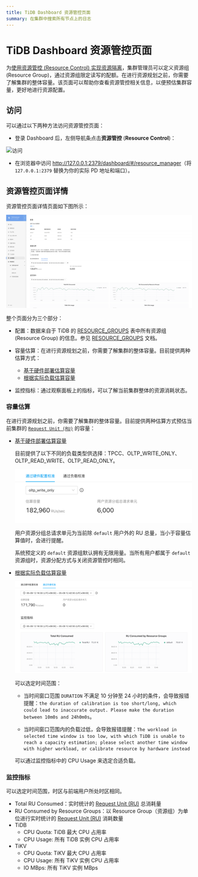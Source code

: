 ```yaml
---
title: TiDB Dashboard 资源管控页面
summary: 在集群中搜索所有节点上的日志
---
```


# TiDB Dashboard 资源管控页面

为[使用资源管控 (Resource Control) 实现资源隔离](/tidb-resource-control.md)，集群管理员可以定义资源组 (Resource Group)，通过资源组限定读写的配额。在进行资源规划之前，你需要了解集群的整体容量。该页面可以帮助你查看资源管控相关信息，以便预估集群容量，更好地进行资源配置。

## 访问

可以通过以下两种方法访问资源管控页面：

* 登录 Dashboard 后，左侧导航条点击**资源管控** (**Resource Control**)：

![访问](/media/dashboard/dashboard-resource-manager-access-v710.png)

* 在浏览器中访问 <http://127.0.0.1:2379/dashboard/#/resource_manager>（将 `127.0.0.1:2379` 替换为你的实际 PD 地址和端口）。

## 资源管控页面详情

资源管控页面详情页面如下图所示：

![详情页面](/media/dashboard/dashboard-resource-manager-info.png)

整个页面分为三个部分：

- 配置：数据来自于 TiDB 的 [RESOURCE_GROUPS](/information-schema/information-schema-resource-groups#resource_groups) 表中所有资源组 (Resource Group) 的信息。参见 [RESOURCE_GROUPS](/information-schema/information-schema-resource-groups.md) 文档。

- 容量估算：在进行资源规划之前，你需要了解集群的整体容量。目前提供两种估算方式：

    - [基于硬件部署估算容量](/sql-statements/sql-statement-calibrate-resource.md#基于硬件部署估算容量)
    - [根据实际负载估算容量](/sql-statements/sql-statement-calibrate-resource.md#根据实际负载估算容量)

- 监控指标：通过观察面板上的指标，可以了解当前集群整体的资源消耗状态。

### 容量估算

在进行资源规划之前，你需要了解集群的整体容量。目前提供两种估算方式预估当前集群的 [`Request Unit (RU)`](https://docs.pingcap.com/zh/tidb/dev/tidb-resource-control#什么是-request-unit-ru) 的容量：

- [基于硬件部署估算容量](/sql-statements/sql-statement-calibrate-resource.md#基于硬件部署估算容量)

  目前提供了以下不同的负载类型供选择：TPCC、OLTP_WRITE_ONLY、OLTP_READ_WRITE、OLTP_READ_ONLY。

  ![基于硬件部署估算容量](/media/dashboard/dashboard-resource-manager-calibrate-by-hardware.png)
  
  用户资源分组总请求单元为当前除 `default` 用户外的 RU 总量，当小于容量估算值时，会进行提醒。

  系统预定义的 `default` 资源组默认拥有无限用量。当所有用户都属于 `default` 资源组时，资源分配方式与关闭资源管控时相同。

- [根据实际负载估算容量](/sql-statements/sql-statement-calibrate-resource#根据实际负载估算容量)

    ![根据实际负载估算容量](/media/dashboard/dashboard-resource-manager-calibrate-by-workload.png)
  
    可以选定时间范围：

    - 当时间窗口范围 `DURATION` 不满足 10 分钟至 24 小时的条件，会导致报错提醒：`the duration of calibration is too short/long, which could lead to inaccurate output. Please make the duration between 10m0s and 24h0m0s`。
  
    - 当时间窗口范围内的负载过低，会导致报错提醒：`The workload in selected time window is too low, with which TiDB is unable to reach a capacity estimation; please select another time window with higher workload, or calibrate resource by hardware instead`
  
    可以通过监控指标中的 CPU Usage 来选定合适负载。

### 监控指标

可以选定时间范围，时区与前端用户所处时区相同。

- Total RU Consumed：实时统计的 [Request Unit (RU)](/tidb-resource-control#什么是-request-unit-ru) 总消耗量
- RU Consumed by Resource Groups：以 Resource Group（资源组）为单位进行实时统计的 [Request Unit (RU)](/tidb-resource-control.md#什么是-request-unit-ru) 消耗数量
- TiDB
    - CPU Quota: TiDB 最大 CPU 占用率
    - CPU Usage: 所有 TiDB 实例 CPU 占用率
- TiKV
    - CPU Quota: TiKV 最大 CPU 占用率
    - CPU Usage: 所有 TiKV 实例 CPU 占用率
    - IO MBps: 所有 TiKV 实例 MBps